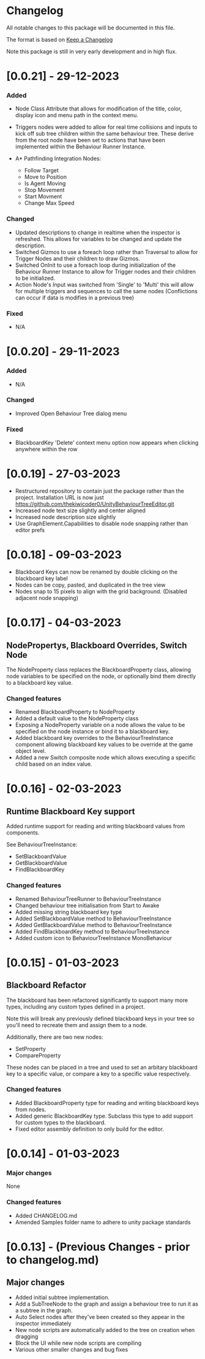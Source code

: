 # Changelog

All notable changes to this package will be documented in this file.

The format is based on [Keep a Changelog](https://keepachangelog.com/en/1.0.0/)

Note this package is still in very early development and in high flux. 

# [0.0.21] - 29-12-2023

### Added
- Node Class Attribute that allows for modification of the title, color, display icon and menu path in the context menu.
- Triggers nodes were added to allow for real time collisions and inputs to kick off sub tree children within the same behaviour tree. These derive from the root node have been
    set to actions that have been implemented within the Behaviour Runner Instance.

- A* Pathfinding Integration Nodes:
    - Follow Target
    - Move to Position
    - Is Agent Moving
    - Stop Movement
    - Start Movment
    - Change Max Speed

### Changed
- Updated descriptions to change in realtime when the inspector is refreshed. This allows for variables to be changed and update the description.
- Switched Gizmos to use a foreach loop rather than Traversal to allow for Trigger Nodes and their children to draw Gizmos.
- Switched OnInit to use a foreach loop during initialization of the Behaviour Runner Instance to allow for Trigger nodes and their children to be initialized.
- Action Node's Input was switched from 'Single' to 'Multi' this will allow for multiple triggers and sequences to call the same nodes (Conflictions can occur if data is modifies in a previous tree)

### Fixed
- N/A

# [0.0.20] - 29-11-2023

### Added
- N/A

### Changed
- Improved Open Behaviour Tree dialog menu

### Fixed
- BlackboardKey 'Delete' context menu option now appears when clicking anywhere within the row

# [0.0.19] - 27-03-2023

- Restructured repository to contain just the package rather than the project. Installation URL is now just https://github.com/thekiwicoder0/UnityBehaviourTreeEditor.git
- Increased node text size slightly and center aligned
- Increased node description size slightly
- Use GraphElement.Capabilities to disable node snapping rather than editor prefs

# [0.0.18] - 09-03-2023

- Blackboard Keys can now be renamed by double clicking on the blackboard key label
- Nodes can be copy, pasted, and duplicated in the tree view
- Nodes snap to 15 pixels to align with the grid background. (Disabled adjacent node snapping)

# [0.0.17] - 04-03-2023

## NodeProperty<T>s, Blackboard Overrides, Switch Node

The NodeProperty class replaces the BlackboardProperty class, allowing node variables to be specified on the node, or optionally bind them directly to a blackboard key value.

### Changed features
- Renamed BlackboardProperty to NodeProperty
- Added a default value to the NodeProperty class
- Exposing a NodeProperty variable on a node allows the value to be specified on the node instance or bind it to a blackboard key.
- Added blackboard key overrides to the BehaviourTreeInstance component allowing blackboard key values to be override at the game object level.
- Added a new Switch composite node which allows executing a specific child based on an index value.

# [0.0.16] - 02-03-2023

## Runtime Blackboard Key support

Added runtime support for reading and writing blackboard values from components.

See BehaviourTreeInstance:
- SetBlackboardValue<T>
- GetBlackboardValue<T>
- FindBlackboardKey<T>

### Changed features
- Renamed BehaviourTreeRunner to BehaviourTreeInstance
- Changed behaviour tree initialisation from Start to Awake
- Added missing string blackboard key type
- Added SetBlackboardValue<T> method to BehaviourTreeInstance
- Added GetBlackboardValue<T> method to BehaviourTreeInstance
- Added FindBlackboardKey<T> method to BehaviourTreeInstance
- Added custom icon to BehaviourTreeInstance MonoBehaviour

# [0.0.15] - 01-03-2023

## Blackboard Refactor

The blackboard has been refactored significantly to support many more types, including any custom types defined in a project.

Note this will break any previously defined blackboard keys in your tree so you'll need to recreate them and assign them to a node.

Additionally, there are two new nodes:
- SetProperty
- CompareProperty

These nodes can be placed in a tree and used to set an arbitary blackboard key to a specific value, or compare a key to a specific value respectively.

### Changed features

- Added BlackboardProperty<T> type for reading and writing blackboard keys from nodes.
- Added generic BlackboardKey<T> type. Subclass this type to add support for custom types to the blackboard.
- Fixed editor assembly definition to only build for the editor.

# [0.0.14] - 01-03-2023

### Major changes

None

### Changed features

- Added CHANGELOG.md
- Amended Samples folder name to adhere to unity package standards

# [0.0.13] - (Previous Changes - prior to changelog.md)

## Major changes

- Added initial subtree implementation.
- Add a SubTreeNode to the graph and assign a behaviour tree to run it as a subtree in the graph.
- Auto Select nodes after they've been created so they appear in the inspector immediately
- New node scripts are automatically added to the tree on creation when dragging
- Block the UI while new node scripts are compiling
- Various other smaller changes and bug fixes